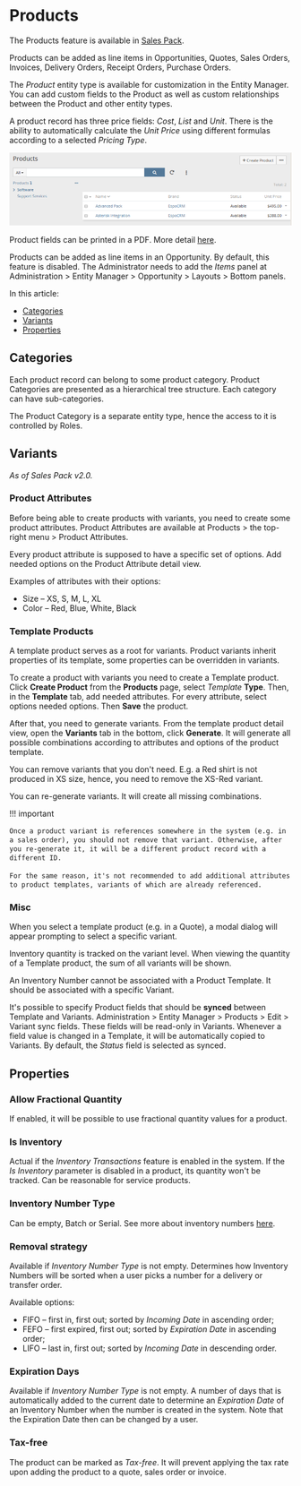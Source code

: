# Products

The Products feature is available in [Sales Pack](https://www.espocrm.com/extensions/sales-pack/).

Products can be added as line items in Opportunities, Quotes, Sales Orders, Invoices, Delivery Orders, Receipt Orders, Purchase Orders.

The *Product* entity type is available for customization in the Entity Manager. You can add custom fields to the Product as well as custom relationships between the Product and other entity types.

A product record has three price fields: *Cost*, *List* and *Unit*. There is the ability to automatically calculate the *Unit Price* using different formulas according to a selected *Pricing Type*.

![Products list view](https://raw.githubusercontent.com/espocrm/documentation/master/docs/_static/images/user-guide/products/products.png)

Product fields can be printed in a PDF. More detail [here](quotes.md#templates).

Products can be added as line items in an Opportunity. By default, this feature is disabled. The Administrator needs to add the *Items* panel at Administration > Entity Manager > Opportunity > Layouts > Bottom panels.

In this article:

* [Categories](#categories)
* [Variants](#variants)
* [Properties](#properties)

## Categories

Each product record can belong to some product category. Product Categories are presented as a hierarchical tree structure. Each category can have sub-categories.

The Product Category is a separate entity type, hence the access to it is controlled by Roles.

## Variants

*As of Sales Pack v2.0.*

### Product Attributes

Before being able to create products with variants, you need to create some product attributes. Product Attributes are available at Products > the top-right menu > Product Attributes.

Every product attribute is supposed to have a specific set of options. Add needed options on the Product Attribute detail view.

Examples of attributes with their options:

* Size – XS, S, M, L, XL
* Color – Red, Blue, White, Black

### Template Products

A template product serves as a root for variants. Product variants inherit properties of its template, some properties can be overridden in variants.

To create a product with variants you need to create a Template product. Click **Create Product** from the **Products** page, select *Template* **Type**. Then, in the **Template** tab, add needed attributes. For every attribute, select options needed options. Then **Save** the product.

After that, you need to generate variants. From the template product detail view, open the **Variants** tab in the bottom, click **Generate**. It will generate all possible combinations according to attributes and options of the product template.

You can remove variants that you don't need. E.g. a Red shirt is not produced in XS size, hence, you need to remove the XS-Red variant.

You can re-generate variants. It will create all missing combinations.

!!! important

    Once a product variant is references somewhere in the system (e.g. in a sales order), you should not remove that variant. Otherwise, after you re-generate it, it will be a different product record with a different ID.

    For the same reason, it's not recommended to add additional attributes to product templates, variants of which are already referenced.

### Misc

When you select a template product (e.g. in a Quote), a modal dialog will appear prompting to select a specific variant.

Inventory quantity is tracked on the variant level. When viewing the quantity of a Template product, the sum of all variants will be shown.

An Inventory Number cannot be associated with a Product Template. It should be associated with a specific Variant.

It's possible to specify Product fields that should be **synced** between Template and Variants. Administration > Entity Manager > Products > Edit > Variant sync fields. These fields will be read-only in Variants. Whenever a field value is changed in a Template, it will be automatically copied to Variants. By default, the *Status* field is selected as synced.

## Properties

### Allow Fractional Quantity

If enabled, it will be possible to use fractional quantity values for a product.

### Is Inventory

Actual if the *Inventory Transactions* feature is enabled in the system. If the *Is Inventory* parameter is disabled in a product, its quantity won't be tracked. Can be reasonable for service products.

### Inventory Number Type

Can be empty, Batch or Serial. See more about inventory numbers [here](../extensions/sales-pack/inventory-management.md#inventory-numbers).

### Removal strategy

Available if *Inventory Number Type* is not empty. Determines how Inventory Numbers will be sorted when a user picks a number for a delivery or transfer order.

Available options:

* FIFO – first in, first out; sorted by *Incoming Date* in ascending order;
* FEFO – first expired, first out; sorted by *Expiration Date* in ascending order;
* LIFO – last in, first out; sorted by *Incoming Date* in descending order.

### Expiration Days

Available if *Inventory Number Type* is not empty. A number of days that is automatically added to the current date to determine an *Expiration Date* of an Inventory Number when the number is created in the system. Note that the Expiration Date then can be changed by a user.

### Tax-free

The product can be marked as *Tax-free*. It will prevent applying the tax rate upon adding the product to a quote, sales order or invoice.
